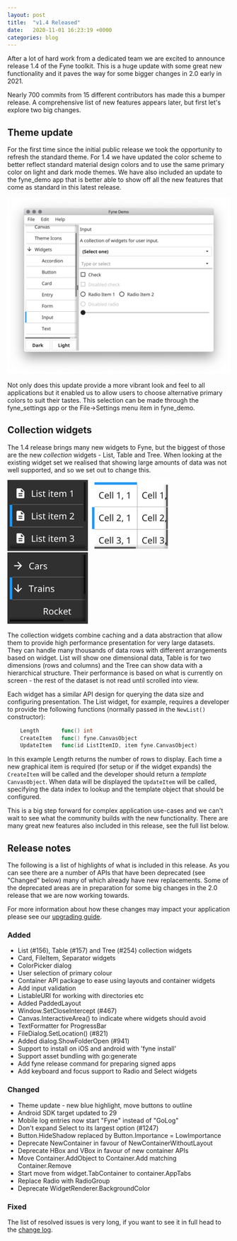 ```yaml
---
layout: post
title:  "v1.4 Released"
date:   2020-11-01 16:23:19 +0000
categories: blog
---
```


After a lot of hard work from a dedicated team we are excited to announce
release 1.4 of the Fyne toolkit. This is a huge update with some
great new functionality and it paves the way for some bigger changes
in 2.0 early in 2021.

Nearly 700 commits from 15 different contributors has made this a bumper
release. A comprehensive list of new features appears later, but first
let's explore two big changes.

## Theme update

For the first time since the initial public release we took the
opportunity to refresh the standard theme. For 1.4 we have updated the 
color scheme to better reflect standard material design colors and to
use the same primary color on light and dark mode themes. We have also
included an update to the fyne_demo app that is better able to show off
all the new features that come as standard in this latest release.

![](/blog/img/widgets-1.4.png)

Not only does this update provide a more vibrant look and feel to all 
applications but it enabled us to allow users to choose alternative 
primary colors to suit their tastes.
This selection can be made through the fyne_settings app or the 
File->Settings menu item in fyne_demo.

## Collection widgets

The 1.4 release brings many new widgets to Fyne, but the biggest of those
are the new *collection* widgets - List, Table and Tree.
When looking at the existing widget set we realised that showing large amounts of
data was not well supported, and so we set out to change this.

<img src="/blog/img/list-dark.png" width="182" />
<img src="/blog/img/table-light.png" width="182" />
<img src="/blog/img/tree-dark.png" width="182" />

The collection widgets combine caching and a data abstraction that allow them to
provide high performance presentation for very large datasets. They can handle many
thousands of data rows with different arrangements based on widget. List will show one
dimensional data, Table is for two dimensions (rows and columns) and the Tree can
show data with a hierarchical structure. Their performance is based on what is 
currently on screen - the rest of the dataset is not read until scrolled into view.

Each widget has a similar API design for querying the data size and configuring 
presentation. The List widget, for example, requires a developer to provide the
following functions (normally passed in the `NewList()` constructor):

```go
	Length       func() int
	CreateItem   func() fyne.CanvasObject
	UpdateItem   func(id ListItemID, item fyne.CanvasObject)
```

In this example Length returns the number of rows to display. Each time a new graphical
item is required (for setup or if the widget expands) the `CreateItem` will be called and
the developer should return a *template* `CanvasObject`. When data will be displayed the
`UpdateItem` will be called, specifying the data index to lookup and the template object
that should be configured.

This is a big step forward for complex application use-cases and we can't
wait to see what the community builds with the new functionality.
There are many great new features also included in this release, see the full list below.

## Release notes

The following is a list of highlights of what is included in this release. As you can see
there are a number of APIs that have been deprecated
(see "Changed" below) many of which already have new replacements.
Some of the deprecated areas are in preparation for some big changes 
in the 2.0 release that we are now working towards.

For more information about how these changes may impact your application
please see our [upgrading guide](https://developer.fyne.io/api/v1.4/upgrading).

### Added

* List (#156), Table (#157) and Tree (#254) collection widgets
* Card, FileItem, Separator widgets
* ColorPicker dialog
* User selection of primary colour
* Container API package to ease using layouts and container widgets
* Add input validation
* ListableURI for working with directories etc
* Added PaddedLayout
* Window.SetCloseIntercept (#467)
* Canvas.InteractiveArea() to indicate where widgets should avoid
* TextFormatter for ProgressBar
* FileDialog.SetLocation() (#821)
* Added dialog.ShowFolderOpen (#941)
* Support to install on iOS and android with 'fyne install'
* Support asset bundling with go:generate
* Add fyne release command for preparing signed apps
* Add keyboard and focus support to Radio and Select widgets 

### Changed

* Theme update - new blue highlight, move buttons to outline
* Android SDK target updated to 29
* Mobile log entries now start "Fyne" instead of "GoLog"
* Don't expand Select to its largest option (#1247)
* Button.HideShadow replaced by Button.Importance = LowImportance
* Deprecate NewContainer in favour of NewContainerWithoutLayout
* Deprecate HBox and VBox in favour of new container APIs
* Move Container.AddObject to Container.Add matching Container.Remove
* Start move from widget.TabContainer to container.AppTabs
* Replace Radio with RadioGroup
* Deprecate WidgetRenderer.BackgroundColor

### Fixed

The list of resolved issues is very long, if you want to see it in full head to the [change log](https://github.com/fyne-io/fyne/blob/master/CHANGELOG.md).

